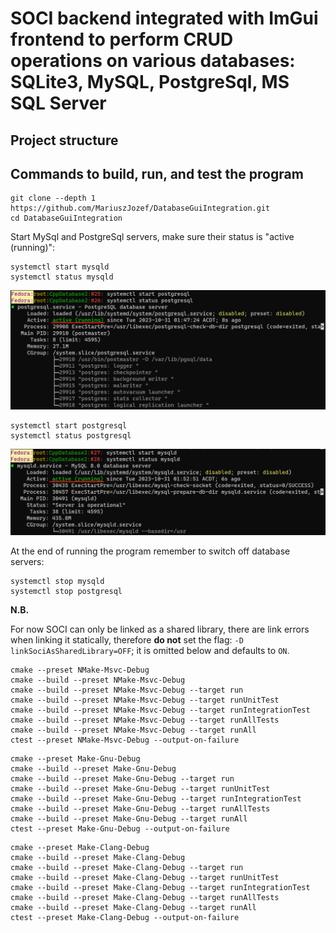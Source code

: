 # SOCI backend integrated with ImGui frontend to perform CRUD operations on various databases: SQLite3, MySQL, PostgreSql, MS SQL Server

## Project structure

## Commands to build, run, and test the program

```
git clone --depth 1 https://github.com/MariuszJozef/DatabaseGuiIntegration.git
cd DatabaseGuiIntegration
```

Start MySql and PostgreSql servers, make sure their status is "active (running)":
```
systemctl start mysqld
systemctl status mysqld
```

![ScreenShot1](ScreenShots/ScreenShot1.png)

```
systemctl start postgresql
systemctl status postgresql
```

![ScreenShot2](ScreenShots/ScreenShot2.png)

At the end of running the program remember to switch off database servers:
```
systemctl stop mysqld
systemctl stop postgresql
```

**N.B.**

For now SOCI can only be linked as a shared library, there are link errors when linking it statically, therefore **do not** set the flag:
`-D linkSociAsSharedLibrary=OFF`; it is omitted below and defaults to `ON`.

```
cmake --preset NMake-Msvc-Debug
cmake --build --preset NMake-Msvc-Debug
cmake --build --preset NMake-Msvc-Debug --target run
cmake --build --preset NMake-Msvc-Debug --target runUnitTest
cmake --build --preset NMake-Msvc-Debug --target runIntegrationTest
cmake --build --preset NMake-Msvc-Debug --target runAllTests
cmake --build --preset NMake-Msvc-Debug --target runAll
ctest --preset NMake-Msvc-Debug --output-on-failure
```

```
cmake --preset Make-Gnu-Debug
cmake --build --preset Make-Gnu-Debug
cmake --build --preset Make-Gnu-Debug --target run
cmake --build --preset Make-Gnu-Debug --target runUnitTest
cmake --build --preset Make-Gnu-Debug --target runIntegrationTest
cmake --build --preset Make-Gnu-Debug --target runAllTests
cmake --build --preset Make-Gnu-Debug --target runAll
ctest --preset Make-Gnu-Debug --output-on-failure
```

```
cmake --preset Make-Clang-Debug
cmake --build --preset Make-Clang-Debug
cmake --build --preset Make-Clang-Debug --target run
cmake --build --preset Make-Clang-Debug --target runUnitTest
cmake --build --preset Make-Clang-Debug --target runIntegrationTest
cmake --build --preset Make-Clang-Debug --target runAllTests
cmake --build --preset Make-Clang-Debug --target runAll
ctest --preset Make-Clang-Debug --output-on-failure
```
